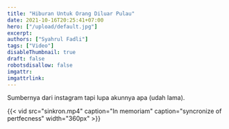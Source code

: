 ```yaml
---
title: "Hiburan Untuk Orang Diluar Pulau"
date: 2021-10-16T20:25:41+07:00
hero: ["/upload/default.jpg"]
excerpt:
authors: ["Syahrul Fadli"]
tags: ["Video"]
disableThumbnail: true
draft: false
robotsdisallow: false
imgattr: 
imgattrlink: 
---
```


Sumbernya dari instagram tapi lupa akunnya apa (udah lama).

{{< vid src="sinkron.mp4" caption="In memoriam" caption="syncronize of pertfecness" width="360px" >}}

